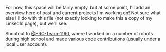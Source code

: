 For now, this space will be fairly empty, but at some point, I'll add an overview here of past and current projects I'm working on! Not sure what else I'll do with this file (not exactly looking to make this a copy of my LinkedIn page), but we'll see.

Shoutout to [@FRC-Team-1160](https://github.com/FRC-Team-1160), where I worked on a number of robots during high school and made various code contributions (usually under a local user account).
